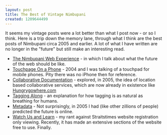 ```yaml
--- 
layout: post
title: The Best of Vintage Nimbupani
created: 1209644499
---
```

<p>It seems my vintage posts were a lot better than what I post now - or so I think. Here is a trip down the memory lane, through what I think are the best posts of Nimbupani circa 2005 and earlier. A lot of what I have written are no longer in the "future" but still make an interesting read.</p> 
<ul>
<li><a href="http://nimbupani.com/blog/the-nimbupani-web-experience.html">The Nimbupani Web Experience</a> - in which I talk about what the future of the web should be like.</li>
<li><a href="http://www.nimbupani.com/blog/touchpad-on-phone.html">Touchpage On a Phone</a> - 2004 and I was talking of a touchpad for mobile phones. Pity there was no iPhone then for reference.</li>
<li><a href="http://www.nimbupani.com/blog/collaborative-documentation.html">Collaborative Documentation</a> - explored, in 2005, the idea of location based collaborative services, which are now already in existence like <a href="http://hungrygowhere.com">Hungrygowhere.com</a></li>
<li><a href="http://www.nimbupani.com/blog/tagging-along.html">Tagging Along</a> - an explanation for how tagging is as natural as breathing for humans.</li>
<li><a href="http://www.nimbupani.com/blog/metadata.html">Metadata</a> - Not surprisingly, in 2005 I had (like other zillions of people) predicted the future is online.</li>
<li><a href="http://www.nimbupani.com/blog/watch-us-and-learn.html">Watch Us and Learn</a> - my rant against Straitstimes website registration only viewing. Recently, it has made an extensive sections of the website free to use. Finally.</li>
</ul>
